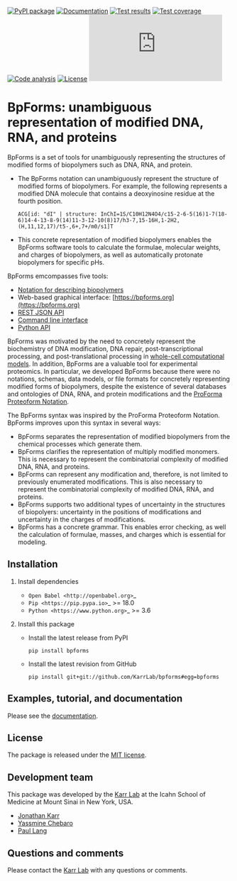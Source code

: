 [![PyPI package](https://img.shields.io/pypi/v/bpforms.svg)](https://pypi.python.org/pypi/bpforms)
[![Documentation](https://readthedocs.org/projects/bpforms/badge/?version=latest)](https://docs.karrlab.org/bpforms)
[![Test results](https://circleci.com/gh/KarrLab/bpforms.svg?style=shield)](https://circleci.com/gh/KarrLab/bpforms)
[![Test coverage](https://coveralls.io/repos/github/KarrLab/bpforms/badge.svg)](https://coveralls.io/github/KarrLab/bpforms)
[![Code analysis](https://api.codeclimate.com/v1/badges/e35081f676dfbb5ac46f/maintainability)](https://codeclimate.com/github/KarrLab/bpforms)
[![License](https://img.shields.io/github/license/KarrLab/bpforms.svg)](LICENSE)
![Analytics](https://ga-beacon.appspot.com/UA-86759801-1/bpforms/README.md?pixel)

# BpForms: unambiguous representation of modified DNA, RNA, and proteins

BpForms is a set of tools for unambiguously representing the structures of modified forms of biopolymers such as DNA, RNA, and protein. 

* The BpForms notation can unambiguously represent the structure of modified forms of biopolymers. For example, the following represents a modified DNA molecule that contains a deoxyinosine residue at the fourth position.
  ```
  ACG[id: "dI" | structure: InChI=1S/C10H12N4O4/c15-2-6-5(16)1-7(18-6)14-4-13-8-9(14)11-3-12-10(8)17/h3-7,15-16H,1-2H2,(H,11,12,17)/t5-,6+,7+/m0/s1]T
  ```
* This concrete representation of modified biopolymers enables the BpForms software tools to calculate the formulae, molecular weights, and charges of biopolymers, as well as automatically protonate biopolymers for specific pHs.

BpForms emcompasses five tools:

* [Notation for describing biopolymers](https://docs.karrlab.org/bpforms/)
* Web-based graphical interface: [https://bpforms.org](https://bpforms.org)
* [REST JSON API](https://docs.karrlab.org/bpforms/)
* [Command line interface](https://docs.karrlab.org/bpforms/)
* [Python API](https://docs.karrlab.org/bpforms/)

BpForms was motivated by the need to concretely represent the biochemistry of DNA modification, DNA repair, post-transcriptional processing, and post-translational processing in [whole-cell computational models](https://www.wholecell.org). In addition, BpForms are a valuable tool for experimental proteomics. In particular, we developed BpForms because there were no notations, schemas, data models, or file formats for concretely representing modified forms of biopolymers, despite the existence of several databases and ontologies of DNA, RNA, and protein modifications and the [ProForma Proteoform Notation](https://www.topdownproteomics.org/resources/proforma/).

The BpForms syntax was inspired by the ProForma Proteoform Notation. BpForms improves upon this syntax in several ways:
 
* BpForms separates the representation of modified biopolymers from the chemical processes which generate them. 
* BpForms clarifies the representation of multiply modified monomers. This is necessary to represent the combinatorial complexity of modified DNA, RNA, and proteins.
* BpForms can represent any modification and, therefore, is not limited to previously enumerated modifications. This is also necessary to represent the combinatorial complexity of modified DNA, RNA, and proteins.
* BpForms supports two additional types of uncertainty in the structures of biopolyers: uncertainty in the positions of modifications and uncertainty in the charges of modifications.
* BpForms has a concrete grammar. This enables error checking, as well the calculation of formulae, masses, and charges which is essential for modeling.

## Installation
1. Install dependencies
        
    * `Open Babel <http://openbabel.org>`_
    * `Pip <https://pip.pypa.io>`_ >= 18.0
    * `Python <https://www.python.org>`_ >= 3.6

2. Install this package 

    * Install the latest release from PyPI
      ```
      pip install bpforms
      ```

    * Install the latest revision from GitHub
      ```
      pip install git+git://github.com/KarrLab/bpforms#egg=bpforms
      ```

## Examples, tutorial, and documentation
Please see the [documentation](https://docs.karrlab.org/bpforms).

## License
The package is released under the [MIT license](LICENSE).

## Development team
This package was developed by the [Karr Lab](https://www.karrlab.org) at the Icahn School of Medicine at Mount Sinai in New York, USA.

* [Jonathan Karr](https://www.karrlab.org)
* [Yassmine Chebaro](https://www.linkedin.com/in/yassmine-chebaro-6bb8a05/)
* [Paul Lang](http://www.dtc.ox.ac.uk/people/17/langp/)

## Questions and comments
Please contact the [Karr Lab](https://www.karrlab.org) with any questions or comments.
